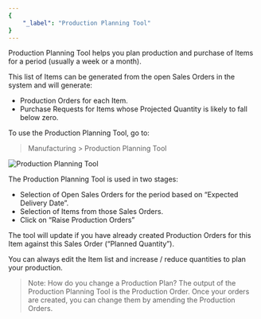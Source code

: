 ```yaml
---
{
	"_label": "Production Planning Tool"
}
---
```

Production Planning Tool helps you plan production and purchase of Items for a period (usually a week or a month).

This list of Items can be generated from the open Sales Orders in the system and will generate:

- Production Orders for each Item.
- Purchase Requests for Items whose Projected Quantity is likely to fall below zero.

To use the Production Planning Tool, go to: 

> Manufacturing > Production Planning Tool


![Production Planning Tool](img/production-planning-tool.png)



The Production Planning Tool is used in two stages:

- Selection of Open Sales Orders for the period based on “Expected Delivery Date”.
- Selection of Items from those Sales Orders.
- Click on “Raise Production Orders” 

The tool will update if you have already created Production Orders for this Item against this Sales Order (“Planned Quantity”).

You can always edit the Item list and increase / reduce quantities to plan your production.

> Note: How do you change a Production Plan? The output of the Production Planning Tool is the Production Order. Once your orders are created, you can change them by amending the Production Orders.

